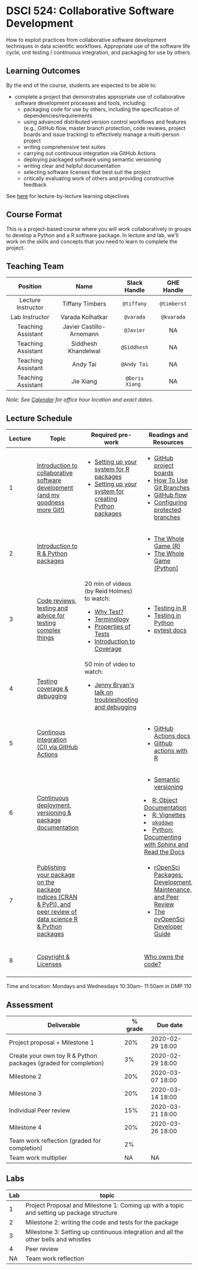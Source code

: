# DSCI 524: Collaborative Software Development

How to exploit practices from collaborative software development techniques in data scientific workflows. Appropriate use of the software life cycle, unit testing / continuous integration, and packaging for use by others.

## Learning Outcomes

By the end of the course, students are expected to be able to:
- complete a project that demonstrates appropriate use of collaborative software development processes and tools, including:
    - packaging code for use by others, including the specification of dependencies/requirements
    - using advanced distributed version control workflows and features (e.g., GitHub flow, master branch protection, code reviews, project boards and issue tracking) to effectively manage a multi-person project
    - writing comprehensive test suites
    - carrying out continuous integration via GitHub Actions
    - deploying packaged software using semantic versioning
    - writing clear and helpful documentation
    - selecting software licenses that best suit the project
    - critically evaluating work of others and providing constructive feedback

See [here](lecture_learning_objectives.md) for lecture-by-lecture learning objectives

## Course Format
This is a project-based course where you will work collaboratively in groups to develop a Python and a R software package. In lecture and lab, we'll work on the skills and concepts that you need to learn to complete the project. 

## Teaching Team

| Position | Name  | Slack Handle | GHE Handle |
| :------: | :---: | :----------: | :--------: |
| Lecture Instructor | Tiffany Timbers  | `@tiffany` | `@timberst` |
| Lab Instructor | Varada Kolhatkar | `@varada`  | `@kvarada`  |
| Teaching Assistant | Javier Castillo-Arnemann | `@Javier` | NA |
| Teaching Assistant | Siddhesh Khandelwal  | `@Siddhesh` | NA |
| Teaching Assistant | Andy Tai| `@Andy Tai` | NA |
| Teaching Assistant | Jie Xiang | `@Doris Xiang ` | NA |


*Note: See [Calendar](https://ubc-mds.github.io/calendar/) for office hour location and exact dates.*


## Lecture Schedule
| Lecture  | Topic | Required pre-work | Readings and Resources| Video |
|----------|-------|-------------------|-----------------------|-------|
| 1  | [Introduction to collaborative software development (and my goodness more Git!)](lectures/01_lecture-intro-more-git.md) | <ul><li>[Setting up your system for R packages](https://r-pkgs.org/setup.html)</li><li>[Setting up your system for creating Python packages](https://ubc-mds.github.io/py-pkgs/setup.html)</li></ul> | <ul><li>[GitHub project boards](https://help.github.com/en/github/managing-your-work-on-github/about-project-boards)</li><li>[How To Use Git Branches](https://www.digitalocean.com/community/tutorials/how-to-use-git-branches)</li><li>[GitHub flow](https://githubflow.github.io/)</li><li>[Configuring protected branches](https://help.github.com/en/github/administering-a-repository/configuring-protected-branches) |
| 2 |  [Introduction to R & Python packages](lectures/02_lecture-intro-to-r-and-python-pkgs.md)  | |  <ul><li>[The Whole Game (R)](https://r-pkgs.org/whole-game.html)</li><li>[The Whole Game (Python)](https://ubc-mds.github.io/py-pkgs/whole-game.html)</li></ul> |  
| 3 | [Code reviews, testing and advice for testing complex things](lectures/03_lecture-code-review-and-testing.md) | 20 min of videos (by Reid Holmes) to watch: <ul><li>[Why Test?](http://www.youtube.com/watch?v=Uamo4Ej0tWk)</li><li>[Terminology](http://www.youtube.com/watch?v=WKrvx7qCUDI)</li><li>[Properties of Tests](http://www.youtube.com/watch?v=ll1k3Pks3ZA)</li><li>[Introduction to Coverage](http://www.youtube.com/watch?v=iujQEm9oono)</li></ul> | <ul><li>[Testing in R](https://r-pkgs.org/tests.html)</li><li>[Testing in Python](https://ubc-mds.github.io/py-pkgs/testing.html#python-pytest)</li><li>[pytest docs](https://docs.pytest.org/en/latest/)</li></ul> |
| 4 | [Testing coverage & debugging](lectures/04_lecture-debugging-and-docs.md) | 50 min of video to watch: <ul><li>[Jenny Bryan's talk on troubleshooting and debugging](https://resources.rstudio.com/rstudio-conf-2020/object-of-type-closure-is-not-subsettable-jenny-bryan)</li></ul>  |  |
| 5 | [Continous integration (CI) via GitHub Actions](lectures/05_lecture-continuous-integration-and-github-actions.md) |  | <ul><li>[GitHub Actions docs](https://help.github.com/en/actions)</li><li>[Github actions with R](https://ropenscilabs.github.io/actions_sandbox/packageci.html)</li></ul> |
| 6 | [Continuous deployment, versioning & package documentation](lectures/06_lecture-cd-semver-and-docs.ipynb) |  | <ul><li>[Semantic versioning](https://semver.org/)</ul><li>[R: Object Documentation](https://r-pkgs.org/man.html)</li><li>[R: Vignettes](https://r-pkgs.org/vignettes.html)</li><li>[`pkgdown`](https://pkgdown.r-lib.org/)<li>[Python: Documenting with Sphinx and Read the Docs](https://www.pythonforthelab.com/blog/documenting-with-sphinx-and-readthedocs/)</li></ul> |
| 7 | [Publishing your package on the package indices (CRAN & PyPI), and peer review of data science R & Python packages](lectures/07_lecture-pypi-cran-and-pkg-review.ipynb) |  | <ul><li>[rOpenSci Packages: Development, Maintenance, and Peer Review](https://devguide.ropensci.org/)</li><li>[The pyOpenSci Developer Guide](https://www.pyopensci.org/dev_guide/intro)</li></ul> | [lecture 7 video link](https://youtu.be/0dLR1eT3IwY) |
| 8 | [Copyright & Licenses](lectures/08_lecture-who-owns-the-code-and-how-can-I-use-it.ipynb) |  | [Who owns the code?](https://asp-software.org/www/misv_resources/business-articles/who-owns-the-code/) | [lecture 8 video link](https://youtu.be/IUmf-z2yRFE) |


Time and location: Mondays and Wednesdays 10:30am- 11:50am in DMP 110

## Assessment
| Deliverable | % grade | Due date |
|------------|----------|----------|
| Project proposal + Milestone 1 | 20% | 2020-02-29 18:00 |
| Create your own toy R & Python packages (graded for completion) | 3% | 2020-02-29 18:00 |
| Milestone 2 | 20% |  2020-03-07 18:00 |
| Milestone 3  | 20% | 2020-03-14 18:00 |
| Individual Peer review | 15% | 2020-03-21 18:00 |
| Milestone 4 | 20% | 2020-03-26 18:00 |
| Team work reflection (graded for completion) | 2% | 
| Team work multiplier | NA | NA | 

## Labs

| Lab | topic | 
|-----|------|
| 1 | Project Proposal and Milestone 1: Coming up with a topic and setting up package structure |
| 2 | Milestone 2: writing the code and tests for the package  |
| 3 | Milestone 3: Setting up continuous integration and all the other bells and whistles |
| 4 | Peer review |
| NA | Team work reflection |
